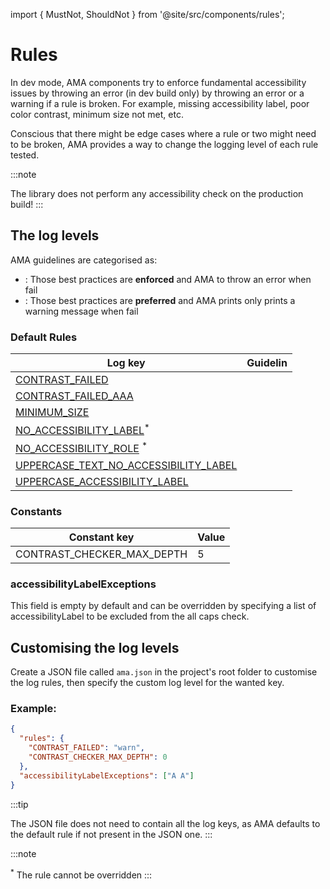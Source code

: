 import { MustNot, ShouldNot } from '@site/src/components/rules';

# Rules

In dev mode, AMA components try to enforce fundamental accessibility issues by throwing an error (in dev build only) by throwing an error or a warning if a rule is broken. For example, missing accessibility label, poor color contrast, minimum size not met, etc.

Conscious that there might be edge cases where a rule or two might need to be broken, AMA provides a way to change the logging level of each rule tested.

:::note

The library does not perform any accessibility check on the production build!
:::

## The log levels

AMA guidelines are categorised as:

- <MustNot />: Those best practices are <b>enforced</b> and AMA to throw an error when fail
- <ShouldNot />: Those best practices are <b>preferred</b> and AMA prints only prints a warning message when fail

### Default Rules

| Log key                                                                                                   | Guidelin      |
| --------------------------------------------------------------------------------------------------------- | ------------- |
| [CONTRAST_FAILED](/docs/advanced/contrast#contrast_failed)                                                | <MustNot />   |
| [CONTRAST_FAILED_AAA](/docs/advanced/contrast#contrast_failed_aaa)                                        | <ShouldNot /> |
| [MINIMUM_SIZE](/docs/advanced/minimum-size)                                                               | <MustNot />   |
| [NO_ACCESSIBILITY_LABEL](docs/rules/accessibility-label#no_accessibility_label)<sup>\*</sup>              | <MustNot />   |
| [NO_ACCESSIBILITY_ROLE](/docs/rules/accessibility-role#no_accessibility_role) <sup>\*</sup>               | <MustNot />   |
| [UPPERCASE_TEXT_NO_ACCESSIBILITY_LABEL](/docs/rules/uppercase-text#uppercase_text_no_accessibility_label) | <MustNot />   |
| [UPPERCASE_ACCESSIBILITY_LABEL](/docs/rules/uppercase-text#uppercase_accessibility_label)                 | <MustNot />   |

### Constants

| Constant key               | Value |
| -------------------------- | ----- |
| CONTRAST_CHECKER_MAX_DEPTH | 5     |

### accessibilityLabelExceptions

This field is empty by default and can be overridden by specifying a list of accessibilityLabel to be excluded from the all caps check.

## Customising the log levels

Create a JSON file called `ama.json` in the project's root folder to customise the log rules, then specify the custom log level for the wanted key.

### Example:

```json
{
  "rules": {
    "CONTRAST_FAILED": "warn",
    "CONTRAST_CHECKER_MAX_DEPTH": 0
  },
  "accessibilityLabelExceptions": ["A A"]
}
```

:::tip

The JSON file does not need to contain all the log keys, as AMA defaults to the default rule if not present in the JSON one.
:::

:::note

<sup>\*</sup> The rule cannot be overridden
:::
